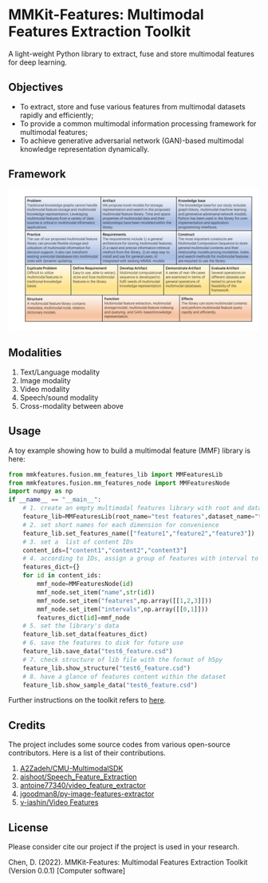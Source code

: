 # MMKit-Features: Multimodal Features Extraction Toolkit

A light-weight Python library to extract, fuse and store multimodal features for deep learning.

## Objectives
- To extract, store and fuse various features from multimodal datasets rapidly and efficiently;
- To provide a common multimodal information processing framework for multimodal features; 
- To achieve generative adversarial network (GAN)-based multimodal knowledge representation dynamically. 

## Framework

![Design science canvas](https://github.com/dhchenx/mmkit-features/blob/main/doc/images/design-science-canvas.jpg)

## Modalities
1. Text/Language modality
2. Image modality
3. Video modality
4. Speech/sound modality
5. Cross-modality between above

## Usage
A toy example showing how to build a multimodal feature (MMF) library is here:

```python
from mmkfeatures.fusion.mm_features_lib import MMFeaturesLib
from mmkfeatures.fusion.mm_features_node import MMFeaturesNode
import numpy as np
if __name__ == "__main__":
    # 1. create an empty multimodal features library with root and dataset names
    feature_lib=MMFeaturesLib(root_name="test features",dataset_name="test_features")
    # 2. set short names for each dimension for convenience
    feature_lib.set_features_name(["feature1","feature2","feature3"])
    # 3. set a  list of content IDs
    content_ids=["content1","content2","content3"]
    # 4. according to IDs, assign a group of features with interval to corresponding content ID
    features_dict={}
    for id in content_ids:
        mmf_node=MMFeaturesNode(id)
        mmf_node.set_item("name",str(id))
        mmf_node.set_item("features",np.array([[1,2,3]]))
        mmf_node.set_item("intervals",np.array([[0,1]]))
        features_dict[id]=mmf_node
    # 5. set the library's data
    feature_lib.set_data(features_dict)
    # 6. save the features to disk for future use
    feature_lib.save_data("test6_feature.csd")
    # 7. check structure of lib file with the format of h5py
    feature_lib.show_structure("test6_feature.csd")
    # 8. have a glance of features content within the dataset
    feature_lib.show_sample_data("test6_feature.csd")
```

Further instructions on the toolkit refers to [here](https://github.com/dhchenx/mmkit-features/tree/main/doc). 

## Credits
The project includes some source codes from various open-source contributors. Here is a list of their contributions. 

1. [A2Zadeh/CMU-MultimodalSDK](https://github.com/A2Zadeh/CMU-MultimodalSDK)
2. [aishoot/Speech_Feature_Extraction](https://github.com/aishoot/Speech_Feature_Extraction)
3. [antoine77340/video_feature_extractor](https://github.com/antoine77340/video_feature_extractor)
4. [jgoodman8/py-image-features-extractor](https://github.com/jgoodman8/py-image-features-extractor)
5. [v-iashin/Video Features](https://v-iashin.github.io/video_features/)

## License
Please consider cite our project if the project is used in your research. 

Chen, D. (2022). MMKit-Features: Multimodal Features Extraction Toolkit (Version 0.0.1) [Computer software]

